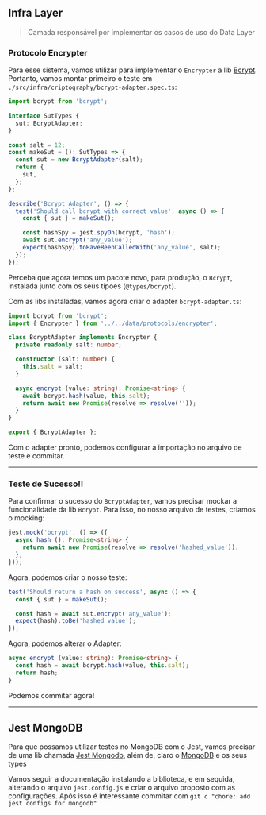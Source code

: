 ## Infra Layer

> Camada responsável por implementar os casos de uso do Data Layer

### Protocolo Encrypter

Para esse sistema, vamos utilizar para implementar o `Encrypter` a lib [Bcrypt](https://www.npmjs.com/package/bcrypt). Portanto, vamos montar primeiro o teste em `./src/infra/criptography/bcrypt-adapter.spec.ts`:
```Typescript
import bcrypt from 'bcrypt';

interface SutTypes {
  sut: BcryptAdapter;
}

const salt = 12;
const makeSut = (): SutTypes => {
  const sut = new BcryptAdapter(salt);
  return {
    sut,
  };
};

describe('Bcrypt Adapter', () => {
  test('Should call bcrypt with correct value', async () => {
    const { sut } = makeSut();

    const hashSpy = jest.spyOn(bcrypt, 'hash');
    await sut.encrypt('any_value');
    expect(hashSpy).toHaveBeenCalledWith('any_value', salt);
  });
});

```

Perceba que agora temos um pacote novo, para produção, o `Bcrypt`, instalada junto com os seus tipoes (`@types/bcrypt`).

Com as libs instaladas, vamos agora criar o adapter `bcrypt-adapter.ts`:
```Typescript
import bcrypt from 'bcrypt';
import { Encrypter } from '../../data/protocols/encrypter';

class BcryptAdapter implements Encrypter {
  private readonly salt: number;

  constructor (salt: number) {
    this.salt = salt;
  }

  async encrypt (value: string): Promise<string> {
    await bcrypt.hash(value, this.salt);
    return await new Promise(resolve => resolve(''));
  }
}

export { BcryptAdapter };
```

Com o adapter pronto, podemos configurar a importação no arquivo de teste e commitar.

---

### Teste de Sucesso!!

Para confirmar o sucesso do `BcryptAdapter`, vamos precisar mockar a funcionalidade da lib `Bcrypt`. Para isso, no nosso arquivo de testes, criamos o mocking:
```Typescript
jest.mock('bcrypt', () => ({
  async hash (): Promise<string> {
    return await new Promise(resolve => resolve('hashed_value'));
  },
}));
```

Agora, podemos criar o nosso teste:
```Typescript
test('Should return a hash on success', async () => {
  const { sut } = makeSut();

  const hash = await sut.encrypt('any_value');
  expect(hash).toBe('hashed_value');
});
```

Agora, podemos alterar o Adapter:
```Typescript
async encrypt (value: string): Promise<string> {
  const hash = await bcrypt.hash(value, this.salt);
  return hash;
}
```

Podemos commitar agora!


---

## Jest MongoDB

Para que possamos utilizar testes no MongoDB com o Jest, vamos precisar de uma lib chamada [Jest Mongodb](https://www.npmjs.com/package/@shelf/jest-mongodb), além de, claro o [MongoDB](https://www.npmjs.com/package/mongodb) e os seus types

Vamos seguir a documentação instalando a biblioteca, e em sequida, alterando o arquivo `jest.config.js` e criar o arquivo proposto com as configurações. Após isso é interessante commitar com `git c "chore: add jest configs for mongodb"`